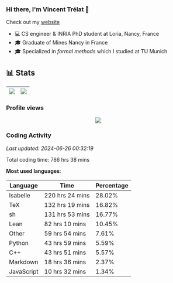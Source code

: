 ### Hi there, I'm Vincent Trélat 👋

Check out my [website](https://vtrelat.github.io)

-   💻 CS engineer & INRIA PhD student at Loria, Nancy, France
-   🎓 Graduate of Mines Nancy in France
-   🎓 Specialized in _formal methods_ which I studied at TU Munich

## 📊 **Stats**

| <img align="center" src="https://readme-stats.clckblog.space/api?username=VTrelat&show_icons=true&include_all_commits=true&theme=tokyonight&hide_border=true" /> | <img align="center" src="https://readme-stats.clckblog.space/api/top-langs/?username=VTrelat&layout=compact&theme=tokyonight&hide_border=true" /> |
| ---------------------------------------------------------------------------------------------------------------------------------------------------------------- | ------------------------------------------------------------------------------------------------------------------------------------------------- |

### Profile views

<p align="center">
 <img src="https://profile-counter.glitch.me/VTrelat/count.svg" />
</p>

<!--automations-->
### Coding Activity
_Last updated: 2024-06-26 00:32:19_

Total coding time: 786 hrs 38 mins

**Most used languages**:

| Language | Time | Percentage |
| ------------- | ------------- | ------------- |
| Isabelle | 220 hrs 24 mins | 28.02% |
| TeX | 132 hrs 19 mins | 16.82% |
| sh | 131 hrs 53 mins | 16.77% |
| Lean | 82 hrs 10 mins | 10.45% |
| Other | 59 hrs 54 mins | 7.61% |
| Python | 43 hrs 59 mins | 5.59% |
| C++ | 43 hrs 51 mins | 5.57% |
| Markdown | 18 hrs 36 mins | 2.37% |
| JavaScript | 10 hrs 32 mins | 1.34% |


